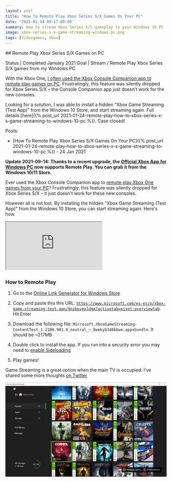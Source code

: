 ```yaml
---
layout: post
title: "How To Remote Play Xbox Series S/X Games On Your PC"
date: '2021-01-24 09:17:00:00'
summary: How to stream Xbox Series X/S gameplay to your Windows 10 PC ...
image: xbox-series-s-x-game-streaming-windows-pc.png
tags: [Videogames, Xbox]
---
```



<a name="Remote Play Xbox Series S/X Games on PC">
## Remote Play Xbox Series S/X Games on PC

Status | Completed January 2021
Goal | Stream / Remote Play Xbox Series S/X games from my Windows PC

With the Xbox One, <a href="https://support.xbox.com/en-US/help/games-apps/apps-help/how-to-use-game-streaming-in-xbox-console-companion-app" target="_blank">I often used the Xbox Console Companion app to remote play games on PC</a>. Frustratingly, this feature was silently dropped for Xbox Series S/X – the Console Companion app just doesn’t work for the new consoles.

Looking for a solution, I was able to install a hidden “Xbox Game Streaming (Test App)” from the Windows 10 Store, and start streaming again. Full details [here]({% post_url 2021-01-24-remote-play-how-to-xbox-series-x-s-game-streaming-to-windows-10-pc %}). Case closed!

Posts:

- [How To Remote Play Xbox Series S/X Games On Your PC]({% post_url 2021-01-24-remote-play-how-to-xbox-series-x-s-game-streaming-to-windows-10-pc %}) - 24 Jan 2021


**Update 2021-09-14: Thanks to a recent upgrade, the <a href="https://www.xbox.com/en-GB/apps/xbox-app-for-pc" target="_blank">Official Xbox App for Windows PC</a> now supports Remote Play. You can grab it from the Windows 10/11 Store.**

Ever used the Xbox Console Companion app to <a href="https://support.xbox.com/en-US/help/games-apps/apps-help/how-to-use-game-streaming-in-xbox-console-companion-app" target="_blank">remote play Xbox One games from your PC</a>? Frustratingly, this feature was silently dropped for Xbox Series S/X – it just doesn't work for these new consoles.

However all is not lost. By installing the hidden "Xbox Game Streaming (Test App)" from the Windows 10 Store, you can start streaming again. Here's how.

<div class="youtube-container">
<iframe src="https://www.youtube.com/embed/m44x4aRlx5I?rel=0" 
allowfullscreen class="youtube-video"></iframe>
</div> 


### How to Remote Play

1. Go to the <a href="https://store.rg-adguard.net/" target="_blank">Online Link Generator for Windows Store</a>

2. Copy and paste this this URL: <code>https://www.microsoft.com/es-es/p/xbox-game-streaming-test-app/9nzbpvpnldgm?activetab=pivot:overviewtab</code>. Hit Enter

3. Download the following file: <code>Microsoft.XboxGameStreaming-ContentTest_1.2108.901.0_neutral_~_8wekyb3d8bbwe.appxbundle</code>. It should be ~217MB

4. Double click to install the app. If you run into a security error you may need to <a href="https://www.windowscentral.com/how-enable-windows-10-sideload-apps-outside-store" target="_blank">enable Sideloading</a>

5. Play games!

Game Streaming is a great option when the main TV is occupied. I've shared some more thoughts <a href="https://twitter.com/jamesfmackenzie/status/1353344939472654336?s=21" target="_blank">on Twitter</a>

![](/img/posts/xbox-series-s-x-game-streaming-windows-pc.png)
